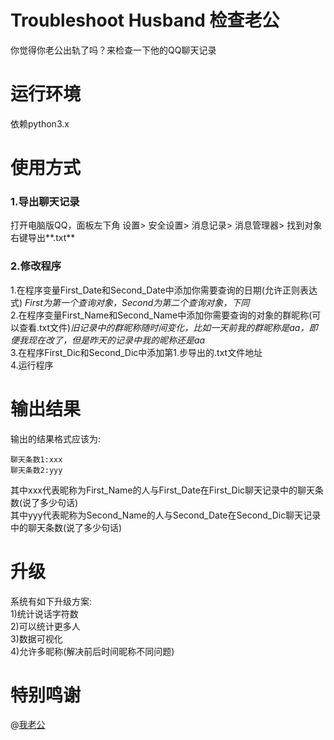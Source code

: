 # Troubleshoot Husband 检查老公
你觉得你老公出轨了吗？来检查一下他的QQ聊天记录  
# 运行环境
依赖python3.x  
# 使用方式
### 1.导出聊天记录
打开电脑版QQ，面板左下角 设置> 安全设置> 消息记录> 消息管理器> 找到对象右键导出**.txt**  
### 2.修改程序
1.在程序变量First_Date和Second_Date中添加你需要查询的日期(允许正则表达式) *First为第一个查询对象，Second为第二个查询对象，下同*  
2.在程序变量First_Name和Second_Name中添加你需要查询的对象的群昵称(可以查看.txt文件)*旧记录中的群昵称随时间变化，比如一天前我的群昵称是aa，即便我现在改了，但是昨天的记录中我的昵称还是aa*  
3.在程序First_Dic和Second_Dic中添加第1.步导出的.txt文件地址  
4.运行程序
# 输出结果
输出的结果格式应该为:
```
聊天条数1:xxx
聊天条数2:yyy
```
其中xxx代表昵称为First_Name的人与First_Date在First_Dic聊天记录中的聊天条数(说了多少句话)  
其中yyy代表昵称为Second_Name的人与Second_Date在Second_Dic聊天记录中的聊天条数(说了多少句话)  

# 升级
系统有如下升级方案:  
1)统计说话字符数  
2)可以统计更多人  
3)数据可视化  
4)允许多昵称(解决前后时间昵称不同问题)  
# 特别鸣谢
@[我老公](https://github.com/schlibra)  
